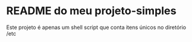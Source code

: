 # README do meu projeto-simples

Este projeto é apenas um shell script que conta itens únicos no diretório /etc
